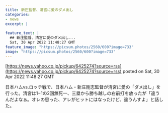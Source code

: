 ```yaml
---
title: 新庄監督、清宮に愛のダメ出し
categories:
- news
excerpt: |
  
feature_text: |
  ## 新庄監督、清宮に愛のダメ出し...
  Sat, 30 Apr 2022 11:48:27 GMT
feature_image: "https://picsum.photos/2560/600?image=733"
image: "https://picsum.photos/2560/600?image=733"
---
```


[https://news.yahoo.co.jp/pickup/6425274?source=rss](https://news.yahoo.co.jp/pickup/6425274?source=rss)
posted on Sat, 30 Apr 2022 11:48:27 GMT

<!--more-->

日本ハムvs.ロッテ戦で、日本ハム・新庄剛志監督が清宮に愛の「ダメ出し」を行った。清宮は1−1の2回無死一、三塁から勝ち越しの右前打を放ったが「違うんだよなぁ。オレの思った、アレがヒットにはなったけど、違うんすよ」と話した。
